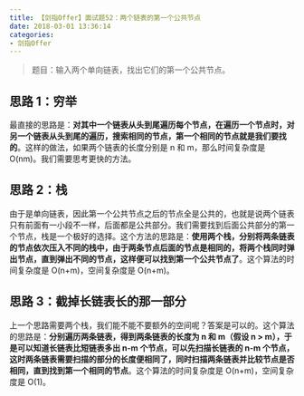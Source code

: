 ```yaml
---
title: 【剑指Offer】面试题52：两个链表的第一个公共节点
date: 2018-03-01 13:36:14
categories:
- 剑指Offer
---
```


> 题目：输入两个单向链表，找出它们的第一个公共节点。

## 思路 1：穷举

最直接的思路是：**对其中一个链表从头到尾遍历每个节点，在遍历一个节点时，对另一个链表从头到尾的遍历，搜索相同的节点，第一个相同的节点就是我们要找的**。这样的做法，如果两个链表的长度分别是 n 和 m，那么时间复杂度是 O(nm)。我们需要思考更快的方法。

## 思路 2：栈

由于是单向链表，因此第一个公共节点之后的节点全是公共的，也就是说两个链表只有前面有一小段不一样，后面都是公共部分。我们需要找到后面公共部分的第一个节点，栈是一个极好的选择。这个方法的思路是：**使用两个栈，分别将两条链表的节点依次压入不同的栈中，由于两条节点后面的节点是相同的，将两个栈同时弹出节点，直到弹出不同的节点，这样便可以找到第一个公共节点了**。这个算法的时间复杂度是 O(n+m)，空间复杂度是 O(n+m)。

## 思路 3：截掉长链表长的那一部分

上一个思路需要两个栈，我们能不能不要额外的空间呢？答案是可以的。这个算法的思路是：**分别遍历两条链表，得到两条链表的长度为 n 和 m（假设 n > m），于是可以知道长链表比短链表多出 n-m 个节点，可以先扫描长链表的 n-m 个节点，这时两条链表需要扫描的部分的长度便相同了，同时扫描两条链表并比较节点是否相同，直到找到第一个相同的节点**。这个算法的时间复杂度是 O(n+m)，空间复杂度是 O(1)。